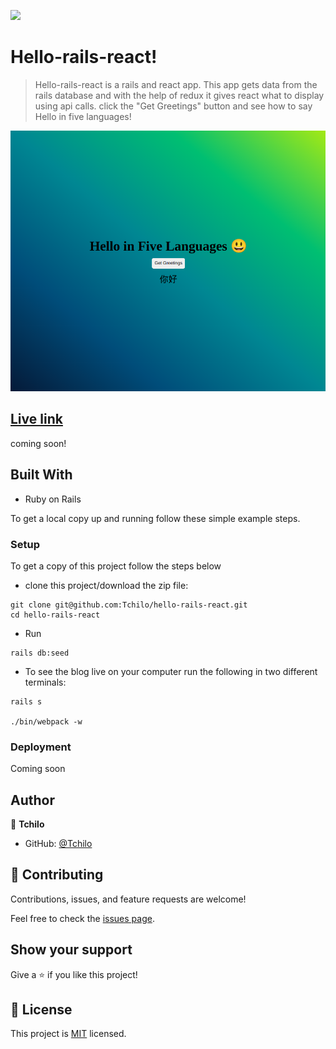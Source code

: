 ![](https://img.shields.io/badge/Microverse-blueviolet)

# Hello-rails-react!

> Hello-rails-react is a rails and react app. This app gets data from the rails database and with the help of redux it gives react what to display using api calls. click the "Get Greetings" button and see how to say Hello in five languages!

![](./app/assets/images/rails-react.png)

## [Live link]()
coming soon!

## Built With

- Ruby on Rails

To get a local copy up and running follow these simple example steps.


### Setup
To get a copy of this project follow the steps below
- clone this project/download the zip file:
```
git clone git@github.com:Tchilo/hello-rails-react.git
cd hello-rails-react
```
- Run 
```
rails db:seed
```
- To see the blog live on your computer run the following in two different terminals:

```
rails s

./bin/webpack -w
```


### Deployment
Coming soon



## Author

👤 **Tchilo**

- GitHub: [@Tchilo](https://github.com/Tchilo)

## 🤝 Contributing

Contributions, issues, and feature requests are welcome!

Feel free to check the [issues page](../../issues/).

## Show your support

Give a ⭐️ if you like this project!


## 📝 License

This project is [MIT](./MIT.md) licensed.




